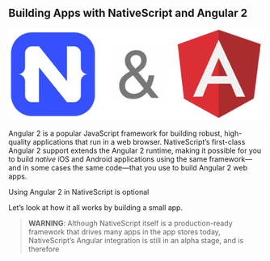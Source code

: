 ## Building Apps with NativeScript and Angular 2

<img src="images/banner.png" class="banner-image">

Angular 2 is a popular JavaScript framework for building robust, high-quality applications that run in a web browser. NativeScript’s first-class Angular 2 support extends the Angular 2 runtime, making it possible for you to build _native_ iOS and Android applications using the same framework—and in some cases the same code—that you use to build Angular 2 web apps.

Using Angular 2 in NativeScript is optional



Let’s look at how it all works by building a small app.

> **WARNING**: Although NativeScript itself is a production-ready framework that drives many apps in the app stores today, NativeScript’s Angular integration is still in an alpha stage, and is therefore